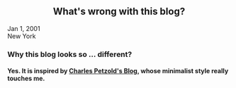 <h2 style="text-align: center;">What's wrong with this blog?</h2>
<p class="right">Jan 1, 2001<br />New York</p>

### Why this blog looks so ... different?
#### Yes. It is inspired by [Charles Petzold's Blog](https://www.charlespetzold.com), whose minimalist style really touches me.
